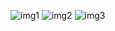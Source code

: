 ![img1](https://user-images.githubusercontent.com/66939062/108366711-ad7a7080-721e-11eb-9d4c-f1911ad2b864.JPG)
![img2](https://user-images.githubusercontent.com/66939062/108366735-b5d2ab80-721e-11eb-9061-582e8fb4aa75.JPG)
![img3](https://user-images.githubusercontent.com/66939062/108366749-b8cd9c00-721e-11eb-9d70-b9c00a4cb4ad.JPG)
